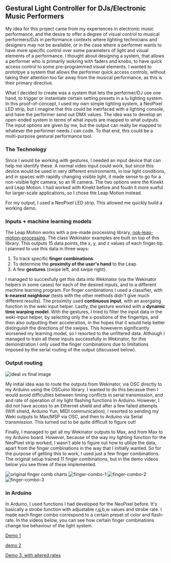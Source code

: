 ## Gestural Light Controller for DJs/Electronic Music Performers

My idea for this project came from my experiences in electronic music performance, and the desire to offer a degree of visual control to musical performers/DJs in performance contexts where lighting technicians and designers may not be available, or in the case where a performer wants to have more specific control over some parameters of light and visual elements of a performance. I thought about designing a system, that allows a performer who is primarily wokring with faders and knobs, to have quick access control to some pre-programmed visual elements. I wanted to prototpye a system that allows the performer quick access controls, without taking their attention too far away from the musical performance, as this is their primary directive. 

What I decided to create was a system that lets the performer/DJ use one hand, to trigger or instantiate certain setting presets in a lu
lighting system. In this proof-of-concept, I used my own simple lighting system, a NeoPixel LED strip, but I imagine that this could be inetrfaced with a lighting console, and have the performer send out DMX values. The idea was to develop an open-ended system in terms of what inputs are mapped to what outputs. The input options are given by me, but the output can really be mapped to whatever the performer needs / can code. To that end, this could be a multi-purpose gestural performance tool.

### The Technology

Since I would be working with gestures, I needed an input device that can help me identify these. A normal video input could work, but since this device would be used in very different environments, in low light conditions, and in spaces with rapidly changing visible light, it made sense to go for a non-visible light camera, so an IR camera. The two options were the Kinekt and Leap Motion. I had worked with Kinekt before and foudn it more sueful for larger-scale applications, so I chose the Leap Motion instead. 

For my output, I used a NeoPixel LED strip. This allowed me quickly build a working demo. 

### Inputs + machine learning models

The Leap Motion works with a pre-made processing library, [nok-leap-motion-processing](https://github.com/nok/leap-motion-processing). The class Wekinator examples are built on top of this library. This outputs 15 data points, the x, y, and z values of each finger-tip. I planned to use this data in three ways:
  1. To track specific **finger combinations**.
  2. To determine the **proximity of the user's hand** to the Leap
  3. A few **gestures** (swipe left, and swipe right). 

I managed to succesfully get this data into Wekinator (via the Wekinator helpers in some cases) for each of the desired inputs, and to a different machine learning program. For finger combinations I used a classifier, with **k-nearest neighbour** (tests with the other methods didn't give much different results). The proximity used **continuous input**, with an avergaing function in the weki input helper. Lastly, the gesture worked with a **dynamic time warping model**. With the gestures, I tried to filter the input data in the weki-input helper, by selecting only the x-positions of the fingertips, and then also outputting their acceleration, in the hopes that it would help better distinguish the directions of the swipes. This howeverm significantly worsened my learning model, so I resorted to the unfiltered data. Although I managed to train all these inputs successfully in Wekinator, for this demonstration I only used the finger combinations due to limitations imposed by the serial routing of the output (discussed below).

### Output routing

![ideal vs final image](https://github.com/artintelclass/interactive-project-andrjjr/blob/master/IMG_5941.JPG)

My initial idea was to route the outputs from Wekinator, via OSC directly to my Arduino using the OSCuino library. I wanted to do this becasue then I would avoid difficulties between timing conflicts in serial transmission, and and rate of operation of my light flashing functions in Arduino. However, I did not have access to an Ethernet shield and after a few failed attempts (Wifi shield, Arduino Yun, MIDI communication), I resorted to sending my Weki outputs to Max/MSP via OSC, and then to Arduino via Serial transmission. This turned out to be quite difficult to figure out!

Finally, I managed to get all my Wekinator outputs to Max, and from Max to my Arduino board. However, because of the way my lighting function for the NeoPixel strip worked, I wasn't able to figure out how to utilize the data, apart from the finger combinations in the way that I initially wanted. So for the purpose of getting this to work, I used just a few finger combinations. The original setup trained 11 finger combinations, but in the demo videos below you see three of these implemented.

![original finger comb charts](https://github.com/artintelclass/interactive-project-andrjjr/blob/master/IMG_5942.JPG)
![finger-combo-1](https://github.com/artintelclass/interactive-project-andrjjr/blob/master/IMG_5937.JPG)
![finger-combo-2](https://github.com/artintelclass/interactive-project-andrjjr/blob/master/IMG_5938.JPG)
![finger-combo-3](https://github.com/artintelclass/interactive-project-andrjjr/blob/master/IMG_5939.JPG)

### in Arduino

In Arduino, I used functions I had developed for the NeoPixel before. It's basically a strobe function with adjustable r,g,b,w values and strobe rate. I made each finger combo correspond to a certain preset of color and flash-rate. In the videos below, you can see how certain finger combinations change toe behaviour of the light system. 

[Demo 1](https://www.youtube.com/watch?v=RXOOUA0MhtE)

[demo 2](https://www.youtube.com/watch?v=ftwYaqqo1Zw)

[Demo 3, with altered rates](https://www.youtube.com/watch?v=c19MdWHTY7M)


